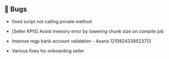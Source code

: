 ## 🐛 Bugs

- fixed script not calling private method

- [Seller KPIS] Avoid memory error by lowering chunk size on compite job

- Improve mgp bank account validation - Asana 1210824339523713

- Various fixes for onboarding seller
